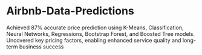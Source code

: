 # Airbnb-Data-Predictions
Achieved 87% accurate price prediction using K-Means, Classification, Neural Networks, Regressions, Bootstrap Forest, and Boosted Tree models. Uncovered key pricing factors, enabling enhanced service quality and long-term business success
